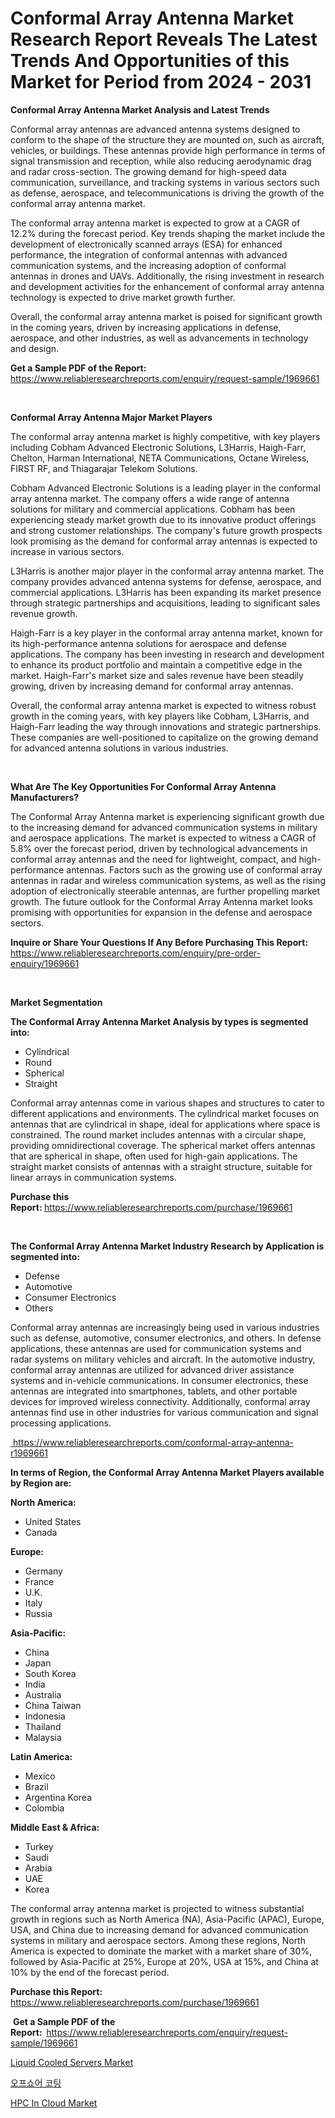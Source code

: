<p><h1>Conformal Array Antenna Market Research Report Reveals The Latest Trends And Opportunities of this Market for Period from 2024 - 2031</h1></p><p><strong>Conformal Array Antenna Market Analysis and Latest Trends</strong></p>
<p><p>Conformal array antennas are advanced antenna systems designed to conform to the shape of the structure they are mounted on, such as aircraft, vehicles, or buildings. These antennas provide high performance in terms of signal transmission and reception, while also reducing aerodynamic drag and radar cross-section. The growing demand for high-speed data communication, surveillance, and tracking systems in various sectors such as defense, aerospace, and telecommunications is driving the growth of the conformal array antenna market.</p><p>The conformal array antenna market is expected to grow at a CAGR of 12.2% during the forecast period. Key trends shaping the market include the development of electronically scanned arrays (ESA) for enhanced performance, the integration of conformal antennas with advanced communication systems, and the increasing adoption of conformal antennas in drones and UAVs. Additionally, the rising investment in research and development activities for the enhancement of conformal array antenna technology is expected to drive market growth further.</p><p>Overall, the conformal array antenna market is poised for significant growth in the coming years, driven by increasing applications in defense, aerospace, and other industries, as well as advancements in technology and design.</p></p>
<p><strong>Get a Sample PDF of the Report:&nbsp;</strong> <a href="https://www.reliableresearchreports.com/enquiry/request-sample/1969661">https://www.reliableresearchreports.com/enquiry/request-sample/1969661</a></p>
<p>&nbsp;</p>
<p><strong>Conformal Array Antenna Major Market Players</strong></p>
<p><p>The conformal array antenna market is highly competitive, with key players including Cobham Advanced Electronic Solutions, L3Harris, Haigh-Farr, Chelton, Harman International, NETA Communications, Octane Wireless, FIRST RF, and Thiagarajar Telekom Solutions.</p><p>Cobham Advanced Electronic Solutions is a leading player in the conformal array antenna market. The company offers a wide range of antenna solutions for military and commercial applications. Cobham has been experiencing steady market growth due to its innovative product offerings and strong customer relationships. The company's future growth prospects look promising as the demand for conformal array antennas is expected to increase in various sectors.</p><p>L3Harris is another major player in the conformal array antenna market. The company provides advanced antenna systems for defense, aerospace, and commercial applications. L3Harris has been expanding its market presence through strategic partnerships and acquisitions, leading to significant sales revenue growth.</p><p>Haigh-Farr is a key player in the conformal array antenna market, known for its high-performance antenna solutions for aerospace and defense applications. The company has been investing in research and development to enhance its product portfolio and maintain a competitive edge in the market. Haigh-Farr's market size and sales revenue have been steadily growing, driven by increasing demand for conformal array antennas.</p><p>Overall, the conformal array antenna market is expected to witness robust growth in the coming years, with key players like Cobham, L3Harris, and Haigh-Farr leading the way through innovations and strategic partnerships. These companies are well-positioned to capitalize on the growing demand for advanced antenna solutions in various industries.</p></p>
<p>&nbsp;</p>
<p><strong>What Are The Key Opportunities For Conformal Array Antenna Manufacturers?</strong></p>
<p><p>The Conformal Array Antenna market is experiencing significant growth due to the increasing demand for advanced communication systems in military and aerospace applications. The market is expected to witness a CAGR of 5.8% over the forecast period, driven by technological advancements in conformal array antennas and the need for lightweight, compact, and high-performance antennas. Factors such as the growing use of conformal array antennas in radar and wireless communication systems, as well as the rising adoption of electronically steerable antennas, are further propelling market growth. The future outlook for the Conformal Array Antenna market looks promising with opportunities for expansion in the defense and aerospace sectors.</p></p>
<p><strong>Inquire or Share Your Questions If Any Before Purchasing This Report:</strong> <a href="https://www.reliableresearchreports.com/enquiry/pre-order-enquiry/1969661">https://www.reliableresearchreports.com/enquiry/pre-order-enquiry/1969661</a></p>
<p>&nbsp;</p>
<p><strong>Market Segmentation</strong></p>
<p><strong>The Conformal Array Antenna Market Analysis by types is segmented into:</strong></p>
<p><ul><li>Cylindrical</li><li>Round</li><li>Spherical</li><li>Straight</li></ul></p>
<p><p>Conformal array antennas come in various shapes and structures to cater to different applications and environments. The cylindrical market focuses on antennas that are cylindrical in shape, ideal for applications where space is constrained. The round market includes antennas with a circular shape, providing omnidirectional coverage. The spherical market offers antennas that are spherical in shape, often used for high-gain applications. The straight market consists of antennas with a straight structure, suitable for linear arrays in communication systems.</p></p>
<p><strong>Purchase this Report:&nbsp;</strong><a href="https://www.reliableresearchreports.com/purchase/1969661">https://www.reliableresearchreports.com/purchase/1969661</a></p>
<p>&nbsp;</p>
<p><strong>The Conformal Array Antenna Market Industry Research by Application is segmented into:</strong></p>
<p><ul><li>Defense</li><li>Automotive</li><li>Consumer Electronics</li><li>Others</li></ul></p>
<p><p>Conformal array antennas are increasingly being used in various industries such as defense, automotive, consumer electronics, and others. In defense applications, these antennas are used for communication systems and radar systems on military vehicles and aircraft. In the automotive industry, conformal array antennas are utilized for advanced driver assistance systems and in-vehicle communications. In consumer electronics, these antennas are integrated into smartphones, tablets, and other portable devices for improved wireless connectivity. Additionally, conformal array antennas find use in other industries for various communication and signal processing applications.</p></p>
<p><a href="https://www.reliableresearchreports.com/conformal-array-antenna-r1969661">&nbsp;https://www.reliableresearchreports.com/conformal-array-antenna-r1969661</a></p>
<p><strong>In terms of Region, the Conformal Array Antenna Market Players available by Region are:</strong></p>
<p>
    <p> <strong> North America: </strong>
        <ul>
            <li>United States</li>
            <li>Canada</li>
        </ul>
        </p> 
    <p> <strong> Europe: </strong>
        <ul>
            <li>Germany</li>
            <li>France</li>
            <li>U.K.</li>
            <li>Italy</li>
            <li>Russia</li>
        </ul>
        </p> 
    <p> <strong> Asia-Pacific: </strong>
        <ul>
            <li>China</li>
            <li>Japan</li>
            <li>South Korea</li>
            <li>India</li>
            <li>Australia</li>
            <li>China Taiwan</li>
            <li>Indonesia</li>
            <li>Thailand</li>
            <li>Malaysia</li>
        </ul>
        </p> 
    <p> <strong> Latin America: </strong>
        <ul>
            <li>Mexico</li>
            <li>Brazil</li>
            <li>Argentina Korea</li>
            <li>Colombia</li>
        </ul>
        </p> 
    <p> <strong> Middle East & Africa: </strong>
        <ul>
            <li>Turkey</li>
            <li>Saudi</li>
            <li>Arabia</li>
            <li>UAE</li>
            <li>Korea</li>
        </ul>
    </p>
    </p>
<p><p>The conformal array antenna market is projected to witness substantial growth in regions such as North America (NA), Asia-Pacific (APAC), Europe, USA, and China due to increasing demand for advanced communication systems in military and aerospace sectors. Among these regions, North America is expected to dominate the market with a market share of 30%, followed by Asia-Pacific at 25%, Europe at 20%, USA at 15%, and China at 10% by the end of the forecast period.</p></p>
<p><strong>Purchase this Report: </strong><a href="https://www.reliableresearchreports.com/purchase/1969661">https://www.reliableresearchreports.com/purchase/1969661</a></p>
<p>&nbsp;<strong>Get a Sample PDF of the Report:&nbsp;&nbsp;</strong><a href="https://www.reliableresearchreports.com/enquiry/request-sample/1969661">https://www.reliableresearchreports.com/enquiry/request-sample/1969661</a></p>
<p><strong></strong></p>
<p><p><a href="https://github.com/nicoletavirag/Market-Research-Report-List-2/blob/main/liquid-cooled-servers-market.md">Liquid Cooled Servers Market</a></p><p><a href="https://github.com/LanceOlsotn8978/Market-Research-Report-List-1/blob/main/224673818588.md">오프쇼어 코팅</a></p><p><a href="https://github.com/redneck06/Market-Research-Report-List-2/blob/main/hpc-in-cloud-market.md">HPC In Cloud Market</a></p></p>